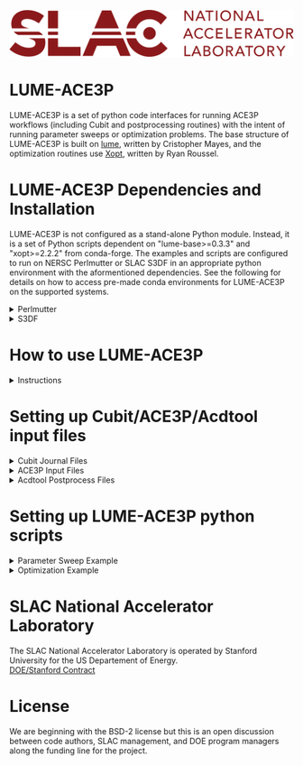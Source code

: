 ![logo](./logos/SLAC-lab-hires.png)
# LUME-ACE3P

LUME-ACE3P is a set of python code interfaces for running ACE3P workflows (including Cubit and postprocessing routines) with the intent of running parameter sweeps or optimization problems. The base structure of LUME-ACE3P is built on [lume](https://github.com/slaclab/lume), written by Cristopher Mayes, and the optimization routines use [Xopt](https://github.com/xopt/xopt), written by Ryan Roussel.

# LUME-ACE3P Dependencies and Installation

LUME-ACE3P is not configured as a stand-alone Python module. Instead, it is a set of Python scripts dependent on "lume-base>=0.3.3" and "xopt>=2.2.2" from conda-forge. The examples and scripts are configured to run on NERSC Perlmutter or SLAC S3DF in an appropriate python environment with the aformentioned dependencies. See the following for details on how to access pre-made conda environments for LUME-ACE3P on the supported systems.

<details><summary>Perlmutter</summary>
   
To activate the lume-ace3p conda environment on a Perlmutter login node:
1. Run the command: ```/global/cfs/cdirs/ace3p/software/miniconda3/condabin/conda init``` to set up conda for your terminal (only needs to be done once)
2. Reopen a terminal on Perlmutter and run the command: ```conda activate lume-ace3p```
   - The text "(lume-ace3p)" should be shown on the command line indicating you are in the correct conda environment
   - The command ```conda deactivate``` can be used to exit the conda environment if desired

To run the examples on Perlmutter:
1. Copy the ```/global/cfs/cdirs/ace3p/lume-ace3p/examples``` folder to a desired location (e.g. in home or scratch)
2. Run the ace3p setup script with ```source perlmutter-ace3p.sh``` (required to run ACE3P on Perlmutter)
   - The `perlmutter-ace3p.sh` file is located in ```/global/cfs/cdirs/ace3p/```
   - This step is optional if your `.bashrc` file already has the necessary module imports for ACE3P
3. Set the environment variable `PYTHONPATH` to ```/global/cfs/cdirs/ace3p/lume-ace3p/```
   - Use the command ```export PYTHONPATH='/global/cfs/cdirs/ace3p/lume-ace3p/'``` which can be put in your `.bashrc` file.
   - Omitting this step may cause conda package conflicts with NERSC's built-in conda module
4. Activate the lume-ace3p conda environment with ```conda activate lume-ace3p``` if not already active
5. Submit a batch job of one of the *Perlmutter* examples with ```sbatch```
6. View the results in the folder that the batch job was run from
</details>

</details>

<details><summary>S3DF</summary>

To activate the lume-ace3p conda environment on an S3DF iana terminal:
1. Run the command: ```/sdf/group/rfar/software/conda/bin/conda init``` to set up conda for your terminal (only needs to be done once)
2. Reopen a terminal on S3DF iana and run the command: ```conda activate lume-ace3p```
   - The text "(lume-ace3p)" should be shown on the command line indicating you are in the correct conda environment
   - The command ```conda deactivate``` can be used to exit the conda environment if desired

To run the examples on an S3DF iana terminal:
1. Copy the ```/sdf/group/rfar/lume-ace3p/examples``` folder to a desired location (e.g. in home or scratch)
2. Run the ace3p setup script with ```source sdf-ace3p.sh``` (required to run ACE3P on S3DF)
   - The `sdf-ace3p.sh` file is located in ```/sdf/group/rfar/ace3p/```
3. Set the environment variable `PYTHONPATH` to ```/sdf/group/rfar/lume-ace3p/```
   - Use the command ```export PYTHONPATH='/sdf/grou/rfar/lume-ace3p/'``` which can be put in your `.bashrc` file.
4. Activate the lume-ace3p conda environment with ```conda activate lume-ace3p``` if not already active
5. Submit a batch job of one of the *S3DF* examples with ```sbatch```
6. View the results in the folder that the batch job was run from
</details>

# How to use LUME-ACE3P

<details><summary>Instructions</summary>
The LUME-ACE3P python scripts enable the use of parameter sweeping and parameter optimization of ACE3P-workflows including Cubit mesh generation and acdtool postprocessing. To perform a simple parameter sweep a user will need to provide the following:

- a Cubit journal (.jou) file for editing (required for remeshing)
- an ACE3P input file (e.g. .omega3p) with desired input settings
- an acdtool postprocess file (e.g. .rfpost) with desired postprocessing settings
- a LUME-ACE3P python script (.py) containing the ACE3P workflow and parameter sweeping/optimization settings
- a batch script (.batch) for submitting a job to the appropriate HPC resources

The basic idea is that a user submits the batch script to HPC nodes which contains the LUME-ACE3P python script. The LUME-ACE3P python script contains 2 main parts: an ACE3P workflow function definition, and the parameter sweep/optimization loop. The parameter sweep/optimization loop calls the ACE3P workflow function and uses the appropriate input files with the corresponding codes (e.g. Cubit, Omega3P, etc.) and parses the output for writing to a text file or for use with optimization.

The Cubit journal file, ACE3P input file, and acdtool postprocess files are generally unaltered from normal ACE3P usage. The details on the LUME-ACE3P python script are discussed in detail in the [python scripts](#Setting-up-LUME-ACE3P-python-files) section.
</details>

# Setting up Cubit/ACE3P/Acdtool input files

<details><summary>Cubit Journal Files</summary>

Cubit journal files can be very complex, thus only the parts which directly interface with LUME-ACE3P will be discussed here. The important aspects to note in a Cubit file when using LUME-ACE3P are:
- Variable name references
- Mesh export commands

Variable names and values should generally be near the beginning of a Cubit journal file. LUME-ACE3P will read and adjust these values based on given parameter inputs. For example, a Cubit journal might contain APREPRO lines like:
```
#{my_variable_1 = 90}
#{my_variable_2 = 123}
#{my_variable_3 = 0.5}
```
This would be parsed with LUME-ACE3P with a cubit object (see cubit_obj parameters for more details) which would overwrite the numeric quantities following the "=" signs in those lines. **Special care must be taken to ensure the variable names used in the Cubit journal file exactly match those used in the LUME-ACE3P python script workflow inputs!**

Since ACE3P can use acdtool to convert Genesis (.gen) formatted meshes into NetCDF (.ncdf), the "export" command in the Cubit journal should use the Genesis option. For example, a Cubit journal might contain the export command:
```
export Genesis "my_mesh_file.gen" block all overwrite
```
This will export the generated mesh into a .gen file and LUME-ACE3P will automatically call acdtool to convert it further into a .ncdf file with the same name ("my_mesh_file.ncdf" in this case).

For more information on Cubit journal files, see the official [Cubit documentation](https://cubit.sandia.gov/documentation/). 

</details>

<details><summary>ACE3P Input Files</summary>

ACE3P input files share the same structure format for all ACE3P modules (e.g. Omega3P, T3P, S3P, etc.). The general input structure is based on key-value containers with colon ":" separators and nested curly braces "{}". Many options are available in ACE3P however the most common container is the "ModelInfo" section. For example, an Omega3P input file may contain:
```
ModelInfo : {
  File: ./my_mesh_file.ncdf

  BoundaryCondition : {
    Magnetic: 1, 2
    Exterior: 6
  }

  SurfaceMaterial : {
    ReferenceNumber: 6
    Sigma: 5.8e7
  }
}
```
The boundary condition and surface material numbers correspond to the "sideset" flags defined in a Cubit journal. **The filename of the mesh must match the name used in the corresponding Cubit journal file "export" command (with the .ncdf extension since the .gen extension gets converted automatically)!** Additionally, ACE3P input file parameters can be adjusted directly with LUME-ACE3P with an ACE3P object (see omega3p_obj parameters for more details).

For more information on configuring ACE3P input files, see the [ACE3P tutorials](https://confluence.slac.stanford.edu/display/AdvComp/Materials+for+CW23).

</details>

<details><summary>Acdtool Postprocess Files</summary>
</details>

# Setting up LUME-ACE3P python scripts

<details><summary>Parameter Sweep Example</summary>

A LUME-ACE3P python script primarily consists of two sections: a workflow "function" section which contains the start-to-end steps for evaluating a chain of tasks (e.g. Cubit -> Omega3P -> acdtool), and a parameter sweep section which contains how the inputs and outputs of the workflow function are managed/written to files. In this section, each part of the example "lume-ace3p_psweep_demo.py" is explained in detail.

The script begins with the neccessary LUME-ACE3P imports.
```python
import os
from lume_ace3p.cubit import Cubit
from lume_ace3p.ace3p import Omega3P
from lume_ace3p.acdtool import Acdtool
from lume_ace3p.tools import WriteDataTable

#Define parameters to sweep in lists
input1 = [90 + 10*i for i in range(4)]      #Cavity radii in mm (units in cubit journal)
input2 = [0.5 + 0.25*i for i in range(4)]   #Cavity ellipticity parameter
```
This part makes lists for the user-defined parameters to sweep. Any number of parameter inputs (with arbitrary names) can be defined here and are simply python lists of numeric values. If more nuanced parameterization is needed, see the parameter sweep section with for loops.

```python
#Define base working directory for all simulations (each will get its own folder)
my_base_dir = os.path.join(os.getcwd(),'lume-ace3p_demo_workdir')
```
This sets a user-defined folder prefix for all the workflow runs in the parameter sweep. In this example, each parameter run will create a folder named "lume-ace3p_demo_workdir_X_Y" where "X" and "Y" will be replaced by parameter values of input1 and input2. The base prefix is defined here.

```python
#Define the function workflow to evaluate
def workflow_function(input_dict):

    #Load working directory from base name + parameters
    sim_dir = input_dict['workflow_dir']

    #Create cubit object, parse input file, update values, and then run cubit
    cubit_obj = Cubit('pillbox-rtop.jou',workdir=sim_dir)
    cubit_obj.set_value(input_dict) #Update any values in journal file from input
    cubit_obj.run()
    
    #Create omega3p object, parse input file, and run omega3p
    omega3p_obj = Omega3P('pillbox-rtop.omega3p',workdir=sim_dir)
    omega3p_obj.run()
    
    #Create acdtool object, parse input file, and run acdtool
    acdtool_obj = Acdtool('pillbox-rtop.rfpost',workdir=sim_dir)
    acdtool_obj.run()   #Defaults to 'postprocess rf' command if .rfpost file given
    
    #Create output dict containing desired quantities
    output_dict = {"RoQ": acdtool_obj.output_data['RoverQ']['0']['RoQ'],
                   "Frequency": acdtool_obj.output_data['RoverQ']['0']['Frequency']}
    
    return output_dict
```
This is the workflow function definition for LUME-ACEP and is the main part of how the steps are joined together. The function is set up with python dictionary inputs and outputs.

The python input dictionary will have the form ```{'var_name1': var_value1, 'var_name2': var_value2, ...}``` which will be passed into the necessary modules (e.g. Cubit) to update values.

- The ```sim_dir``` value will be updated for each parameter run. If each parameter run doesn't need to be saved, the ```sim_dir``` variable can be any folder path name (which will be created/overwritten).
- The ```cubit_obj``` object is created from a user-provided Cubit journal file. The values in the journal file are updated by any changes to the variables defined in the input dictionary followed by running Cubit in ```--nographics``` mode to generate the mesh (it will automatically be converted to a .netcdf format for ACE3P).
- The ```omega3p_obj``` object is created from a user-provided Omega3P input file and then run with Omega3P. Since no values are changed here, the .omega3p script is run as-is.
- The ```acdtool_obj``` object is created from a user-provided acdtool rfpost input file and then run with acdtool. Since no values are changed here, the .rfpost script is run as-is.

Lastly, the ```output_dict``` dictionary is created which returns user-specified quantities from the postprocessing outputs of acdtool. The structure of `the acdtool_obj.output_data` is a nested set of dictionaries corresponding to a parsed output of the `rfpost.out` file generated from acdtool. In this example, the first layer is `['RoverQ']` which corresponds to the "RoverQ" section defined in `pillbox-rtop.rfpost`. The second layer `['0']` corresponds to the mode ID number "0" within the "RoverQ" printout in the .rfpost file. The third layer `['Frequency']` corresponds to the data column "Frequency" of the corresponding mode ID. See the object options section for more details.

<details><summary>Example rfpost.out text</summary>
Within the rfpost.out text file, the "RoverQ" output has the form:

```
[RoverQ]
{  // RoverQ=V^2/(omega*U)
   Integral:  x1  = 0.0000e+00,  y1  = 1.0000e-03,  z1  =-1.5000e-01
              x2  = 0.0000e+00,  y2  = 1.0000e-03,  z2  = 1.5000e-01
 ModeID   Frequency       Qext              V_r, V_i              |V|          RoQ(ohm/cavity)
    0   1.4088933e+09  0.00000e+00  -1.1598e+00, -3.9855e+00    4.15088e+00      1.09912e+02
    1   2.3462886e+09  0.00000e+00   2.8356e+00, -1.4684e+00    3.19326e+00      3.90596e+01
}
```

This output would be parsed by LUME-ACE3P in the example as ```output_dict = {"RoQ": 1.09912e+02, "Frequency": 1.4088933e+09}```
</details> 

```python
#Sweep through all parameter combinations (single or multiple for-loops)
sim_output = {} #Output dict to store results
for i in range(len(input1)):
    for j in range(len(input2)):
        #Create input dict for sim function
        #Note: desired cubit input names must match those in Cubit journal!
        inputs = {'cav_radius': input1[i],
                  'cav_ellipticity': input2[j],
                  'workflow_dir': my_base_dir + '_' + str(input1[i]) + '_' + str(input2[j])}
        
        #Call sim function for set of inputs
        sim_output[(input1[i],input2[j])] = workflow_function(inputs)

        #Write data to text file (this will overwrite the file as the sim_output dict grows)
        #(or put WriteDataTable outside of for loop to only write data at end simulations)
        #See src/tools.py for more information on the WriteDataTable function
        WriteDataTable('psweep_output.txt', sim_output, ['Radius','Ellipticity'], ['RoQ','Frequency'])
```
The last part of the LUME-ACE3P python script contains the parameter sweeping for-loop. In the given example, all pairs of values of (input1,input2) are swept over for a total of 16 evaluations (since input1 and input2 were lists of 4 values each).

To set-up the inputs for the workflow function, a dictionary ```inputs``` is created with the keywords corresponding to the variable names in the Cubit journal file. **The names of the keywords in this inputs dictionary must exactly match the variable names defined in the Cubit journal!** The "workflow_dir" keyword is used to concatenate the input1 and input2 pair of values to the workflow folder name with the base foldername "my_base_dir" defined before.

The workflow function is then called with the generated input dictionary. Thus the "sim_output" dictionary uses the (input1,input2) tuples as *keys* with the corresponding workflow outputs "output_dict" as *values* of those keys!

The ```WriteDataTable``` routine will unpack the "sim_output" nested-dictionary into a tab-delimited text file named "psweep_output.txt". In this example, input1 corresponds to the variable name "Radius" and input2 corresponds to the variable name "Ellipticity" (these are aribtrary names and only used in writing the column names in the text file). However, the outputs "RoQ" and "Frequency" correspond to the **exact** output name used in the "output_dict" of the workflow function.

</details>

<details><summary>Optimization Example</summary>
To be implemented!
</details>

# SLAC National Accelerator Laboratory
The SLAC National Accelerator Laboratory is operated by Stanford University for the US Departement of Energy.  
[DOE/Stanford Contract](https://legal.slac.stanford.edu/sites/default/files/Conformed%20Prime%20Contract%20DE-AC02-76SF00515%20as%20of%202022.10.01.pdf)

# License

We are beginning with the BSD-2 license but this is an open discussion between code authors, SLAC management, and DOE program managers along the funding line for the project.  
